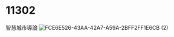 # 11302
智慧城市導論
![FCE6E526-43AA-42A7-A59A-2BFF2FF1E6CB (2)](https://github.com/user-attachments/assets/cde379d8-f15e-435e-aaf7-e7208a850da4)

